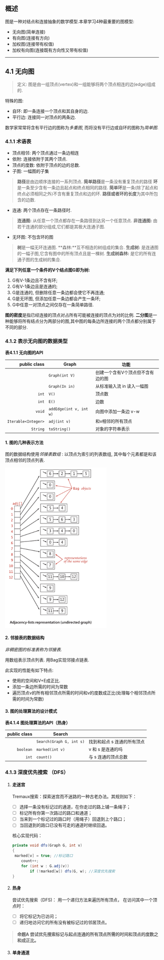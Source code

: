 ## 概述
图是一种对结点和连接抽象的数学模型.本章学习4种最重要的图模型:
- 无向图(简单连接)
- 有向图(连接有方向)
- 加权图(连接带有权值)
- 加权有向图(连接既有方向性又带有权值)
---
## 4.1 无向图
> 定义: 图是由一组顶点(vertex)和一组能够将两个顶点相连的边(edge)组成的.

特殊的图:
- 自环: 即一条连接一个顶点和其自身的边.
- 平行边: 连接同一对顶点的两条边.

数学家常常将含有平行边的图称为*多重图*, 而将没有平行边或自环的图称为*简单图*.



  ### 4.1.1 术语表
  - 顶点相邻: 两个顶点通过一条边相连
  - 依附: 连接依附于其两个顶点.
  - 顶点的度数: 依附于顶点的边的总数.
  - 子图: 一幅图的子集
  > **路径**是由边顺序连接的一系列顶点.
  > **简单路径**是一条没有重复顶点的路径
  > **环**是一条至少含有一条边且起点和终点相同的路径.
  > **简单环**是一条(除了起点和终点必须相同之外)不含有重复顶点和边的环.
  > **路径或者环的长度**为其中所包含的边数.
  - 连通: 两个顶点存在一条路径时.
  > **连通图:** 从任意一个顶点都存在一条路径到达另一个任意顶点.
  > **非连通图:** 由若干连通的部分组成,它们都是其极大连通子图.
  - 无环图: 不包含环的图
  > **树**是一幅无环连通图.
  > **森林:**互不相连的树组成的集合.
  > **生成树:** 是连通图的一幅子图,它含有图中的所有顶点且是一棵树.
  > **生成树森林:** 是它的所有连通子图的生成树的集合.

  **满足下列任意一个条件的V个结点图G即为树:**
  1. G有V-1条边且不含有环;
  2. G有V-1条边且是连通的; 
  3. G是连通的, 但删除任意一条边都会使它不再连通;
  4. G是无环图, 但添加任意一条边都会产生一条环;
  5. G中任意一对顶点之间仅存在一条简单路径.

  **图的密度**是指已经连接的顶点对占所有可能被连接的顶点为对的比例.
  **二分图**是一种能够将所有结点分为两部分的图,其中图的每条边所连接的两个顶点都分别属于不同的部分.



  ### 4.1.2 表示无向图的数据类型
**表4.1.1   无向图的API**

|            public class | Graph                       | 功能                              |
| ----------------------: | --------------------------- | --------------------------------- |
|                         | ```Graph(int V)```          | 创建一个含有V个顶点但不含有边的图 |
|                         | ```Graph(In in)```          | 从标准输入流 in 读入一幅图        |
|               ```int``` | ```V()```                   | 顶点数                            |
|               ```int``` | ```E()```                   | 边数                              |
|              ```void``` | ```addEdge(int v, int w)``` | 向图中添加一条边 v-w              |
| ```Iterable<Integer>``` | ```adj(int v)```            | 和v相邻的所有顶点                 |
|            ```String``` | ```toString()```            | 对象的字符串表示                  |

#### 1. 图的几种表示方法

图的数据结构使用*邻接表数组* : 以顶点为索引的列表数组, 其中每个元素都是和该顶点相邻的顶点列表.

<img src="Notes.assets/image-20191031144325553.png" alt="image-20191031144325553" style="zoom:80%;" />



#### 2. 邻接表的数据结构

*非稠密图的标准表称为邻接表.*

用数组表示顶点列表. 用Bag实现邻接点链表.

此实现的性能有如下特点:

- 使用的空间和V+E成正比.
- 添加一条边所需的时间为常数
- 遍历顶点v的所有相邻顶点所需的时间和v的度数成正比(处理每个相邻顶点所需的时间为常数)



#### 3. 图的处理算法的设计模式

**表4.1.4   图处理算法的API（热身）**

| public class | Search                   |                             |
| -----------: | ------------------------ | --------------------------- |
|              | `Search(Graph G, int s)` | 找到和起点 s 连通的所有顶点 |
|    `boolean` | `marked(int v)`          | v 和 s 是连通的吗           |
|        `int` | `count()`                | 与 s 连通的顶点总数         |



### 4.1.3 深度优先搜索 （DFS）

1. #### 走迷宫

   Tremaux搜索：探索迷宫而不迷路的一种古老办法。其规则如下：

   - [ ] 选择一条没有标记过的通道，在你走过的路上铺一条绳子；
   - [ ] 标记所有你第一次路过的路口和通道；
   - [ ] 当来到一个标记过的路口时（用绳子）回退到上个路口；
   - [ ] 当回退到的路口已没有可走的通道时继续回退。

   核心实现代码：

   ```java
   private void dfs(Graph G, int v)
   {
   	marked[v] = true; //标记路口
       count++;
       for (int w : G.adj(v))
           if (!marked[w]) dfs(G, w); //深度优先搜索
   }
   ```

2. #### 热身

   尝试优先搜索（DFS)： 用一个递归方法来遍历所有顶点， 在访问其中一个顶点时：

   - [ ] 将它标记为已访问；
   - [ ] 递归地访问它的所有没有被标记过的邻居顶点。

>  #### **命题A**   尝试优先搜索标记与起点连通的所有顶点所需的时间和顶点的度数之和成正比。

3. #### 单身通道

   

